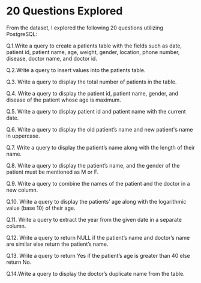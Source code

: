 # 20 Questions Explored

From the dataset, I explored the following 20 questions utilizing PostgreSQL:

Q.1.Write a query to create a patients table with the fields such as date, patient id, patient name, age, weight, gender, location, phone number, disease, doctor name, and doctor id.

Q.2.Write a query to insert values into the patients table.

Q.3. Write a query to display the total number of patients in the table.

Q.4. Write a query to display the patient id, patient name, gender, and disease of the patient whose age is maximum.

Q.5. Write a query to display patient id and patient name with the current date.

Q.6. Write a query to display the old patient’s name and new patient's name in uppercase.

Q.7. Write a query to display the patient’s name along with the length of their name.

Q.8. Write a query to display the patient’s name, and the gender of the patient must be mentioned as M or F.

Q.9. Write a query to combine the names of the patient and the doctor in a new column. 

Q.10. Write a query to display the patients’ age along with the logarithmic value (base 10) of their age.

Q.11. Write a query to extract the year from the given date in a separate column.

Q.12. Write a query to return NULL if the patient’s name and doctor’s name are similar else return the patient’s name.

Q.13. Write a query to return Yes if the patient’s age is greater than 40 else return No.

Q.14.Write a query to display the doctor’s duplicate name from the table.

